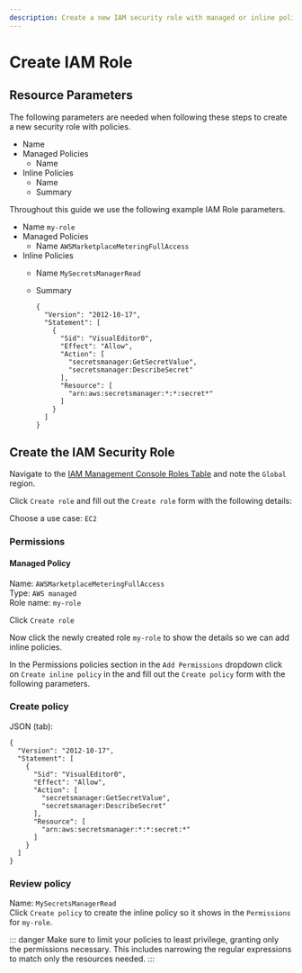 ```yaml
---
description: Create a new IAM security role with managed or inline policies.
---
```


# Create IAM Role

## Resource Parameters

The following parameters are needed when following these steps to create a new security role with policies.

- Name
- Managed Policies
  - Name
- Inline Policies
  - Name
  - Summary

Throughout this guide we use the following example IAM Role parameters.

- Name `my-role`
- Managed Policies
  - Name `AWSMarketplaceMeteringFullAccess`
- Inline Policies
  - Name `MySecretsManagerRead`
  - Summary

      ```json:no-line-numbers
      {
        "Version": "2012-10-17",
        "Statement": [
          {
            "Sid": "VisualEditor0",
            "Effect": "Allow",
            "Action": [
              "secretsmanager:GetSecretValue",
              "secretsmanager:DescribeSecret"
            ],
            "Resource": [
              "arn:aws:secretsmanager:*:*:secret*"
            ]
          }
        ]
      }
      ```

## Create the IAM Security Role

Navigate to the [IAM Management Console Roles Table](https://console.aws.amazon.com/iamv2/home#/roles) and note the `Global` region.

Click `Create role` and fill out the `Create role` form with the following details:

Choose a use case: `EC2`

### Permissions

#### Managed Policy

Name: `AWSMarketplaceMeteringFullAccess`\
Type: `AWS managed`\
Role name: `my-role`

Click `Create role`

Now click the newly created role `my-role` to show the details so we can add inline policies.

In the Permissions policies section in the `Add Permissions` dropdown click on `Create inline policy` in the  and fill out the `Create policy` form with the following parameters.

### Create policy

JSON (tab):

```json:no-line-numbers
{
  "Version": "2012-10-17",
  "Statement": [
    {
      "Sid": "VisualEditor0",
      "Effect": "Allow",
      "Action": [
        "secretsmanager:GetSecretValue",
        "secretsmanager:DescribeSecret"
      ],
      "Resource": [
        "arn:aws:secretsmanager:*:*:secret:*"
      ]
    }
  ]
}
```

### Review policy

Name: `MySecretsManagerRead`\
Click `Create policy` to create the inline policy so it shows in the `Permissions` for `my-role`.

::: danger
Make sure to limit your policies to least privilege, granting only the permissions necessary. This includes narrowing the regular expressions to match only the resources needed.
:::
